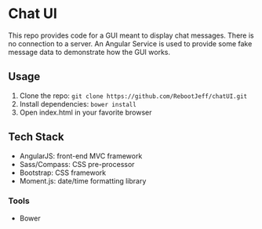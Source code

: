# Chat UI

This repo provides code for a GUI meant to display chat messages. There is no connection to a server. An Angular Service is used to provide some fake message data to demonstrate how the GUI works.

## Usage

1. Clone the repo: `git clone https://github.com/RebootJeff/chatUI.git`
2. Install dependencies: `bower install`
3. Open index.html in your favorite browser

## Tech Stack

- AngularJS: front-end MVC framework
- Sass/Compass: CSS pre-processor
- Bootstrap: CSS framework
- Moment.js: date/time formatting library

### Tools

- Bower
